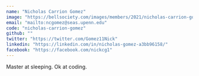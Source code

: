 ```yaml
---
name: "Nicholas Carrion Gomez"
image: "https://bellsociety.com/images/members/2021/nicholas-carrion-gomez.jpg"
email: "mailto:ncgomez@seas.upenn.edu"
code: "nicholas-carrion-gomez"
github: ""
twitter: "https://twitter.com/Gomez11Nick"
linkedin: "https://linkedin.com/in/nicholas-gomez-a3bb96158/"
facebook: "https://facebook.com/nickcg1"
---
```

Master at sleeping. Ok at coding.